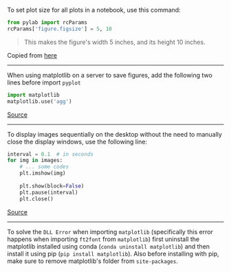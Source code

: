 To set plot size for all plots in a notebook, use this command:
```python
from pylab import rcParams
rcParams['figure.figsize'] = 5, 10
```
> This makes the figure's width 5 inches, and its height 10 inches. 

Copied from [here](http://stackoverflow.com/questions/332289/how-do-you-change-the-size-of-figures-drawn-with-matplotlib)

----

When using matplotlib on a server to save figures, add the following two lines before import `pyplot`
```python
import matplotlib
matplotlib.use('agg')
```
[Source](https://stackoverflow.com/a/35737196/5069650)

----

To display images sequentially on the desktop without the need to manually close the display windows, use the following line:
```python
interval = 0.1  # in seconds
for img in images:
    # ... some codes
    plt.imshow(img)
    
    plt.show(block=False)
    plt.pause(interval)
    plt.close()
```

[Source](https://stackoverflow.com/questions/40395659/view-and-then-close-the-figure-automatically-in-matplotlib#comment68078694_40395799)

----
To solve the `DLL Error` when importing `matplotlib` (specifically this error happens when importing `ft2font` from `matplotlib`) first uninstall the matplotlib installed using conda (`conda uninstall matplotlib`) and then install it using pip (`pip install matplotlib`). Also before installing with pip, make sure to remove matplotlib's folder from `site-packages`.
